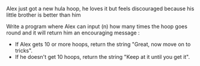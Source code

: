 Alex just got a new hula hoop, he loves it but feels discouraged because his little brother is better than him

Write a program where Alex can input (n) how many times the hoop goes round and it will return him an encouraging message :

-   If Alex gets 10 or more hoops, return the string "Great, now move on to tricks".
-   If he doesn't get 10 hoops, return the string "Keep at it until you get it".

